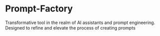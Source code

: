 # Prompt-Factory
Transformative tool in the realm of AI assistants and prompt engineering. Designed to refine and elevate the process of creating prompts
